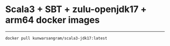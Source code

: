 # Scala3 + SBT + zulu-openjdk17 + arm64 docker images
---

```sh
docker pull kunwarsangram/scala3-jdk17:latest
```
